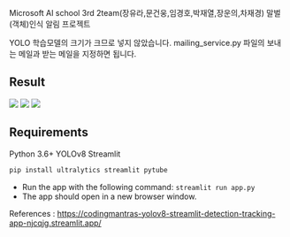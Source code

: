 Microsoft AI school 3rd 2team(장유라,문건웅,임경호,박재열,장운의,차재경) 말벌(객체)인식 알림 프로젝트

YOLO 학습모델의 크기가 크므로 넣지 않았습니다.
mailing_service.py 파일의 보내는 메일과 받는 메일을 지정하면 됩니다.

## Result
<img src="https://github.com/CodingMantras/Hornet-detection-project/blob/master/1.jpg" >
<img src="https://github.com/CodingMantras/Hornet-detection-project/blob/master/2.jpg" >
<img src="https://github.com/CodingMantras/Hornet-detection-project/blob/master/3.jpg" >

## Requirements

Python 3.6+
YOLOv8
Streamlit

```bash
pip install ultralytics streamlit pytube
```
- Run the app with the following command: `streamlit run app.py`
- The app should open in a new browser window.

References : https://codingmantras-yolov8-streamlit-detection-tracking-app-njcqjg.streamlit.app/
